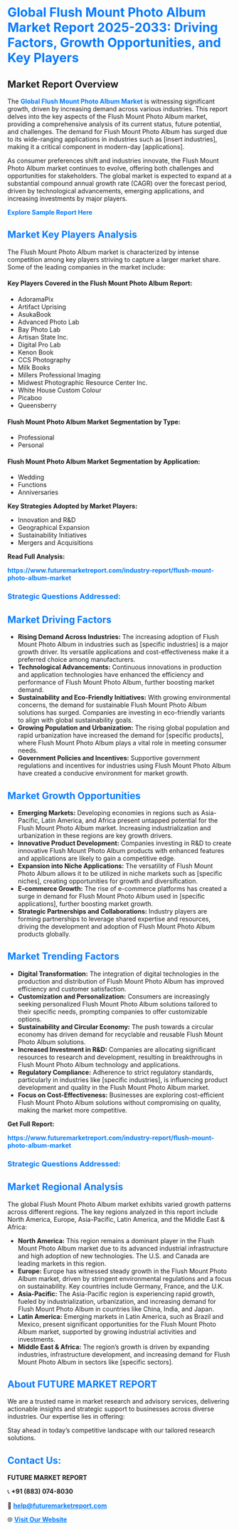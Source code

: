 <h1 style="color: #007BFF;">Global Flush Mount Photo Album Market Report 2025-2033: Driving Factors, Growth Opportunities, and Key Players</h1>

<section id="overview">
<h2>Market Report Overview</h2>
<p>The <a href="https://www.futuremarketreport.com/industry-report/flush-mount-photo-album-market" style="color: #007BFF; text-decoration: none;"><strong>Global Flush Mount Photo Album Market</strong></a> is witnessing significant growth, driven by increasing demand across various industries. This report delves into the key aspects of the Flush Mount Photo Album market, providing a comprehensive analysis of its current status, future potential, and challenges. The demand for Flush Mount Photo Album has surged due to its wide-ranging applications in industries such as [insert industries], making it a critical component in modern-day [applications].</p>
<p>As consumer preferences shift and industries innovate, the Flush Mount Photo Album market continues to evolve, offering both challenges and opportunities for stakeholders. The global market is expected to expand at a substantial compound annual growth rate (CAGR) over the forecast period, driven by technological advancements, emerging applications, and increasing investments by major players.</p>
</section>

<section id="overview">
<p><a href="https://www.futuremarketreport.com/request-sample/reportId=108506" style="color: #007BFF; text-decoration: none;"><strong>Explore Sample Report Here</strong></a></p>
</section>

<section id="key-players">
<h2 style="color: #007BFF;">Market Key Players Analysis</h2>
<p>The Flush Mount Photo Album market is characterized by intense competition among key players striving to capture a larger market share. Some of the leading companies in the market include:</p>
<h4>Key Players Covered in the Flush Mount Photo Album Report:</h4>
<ul><li>AdoramaPix</li><li>Artifact Uprising</li><li>AsukaBook</li><li>Advanced Photo Lab</li><li>Bay Photo Lab</li><li>Artisan State Inc.</li><li>Digital Pro Lab</li><li>Kenon Book</li><li>CCS Photography</li><li>Milk Books</li><li>Millers Professional Imaging</li><li>Midwest Photographic Resource Center Inc.</li><li>White House Custom Colour</li><li>Picaboo</li><li>Queensberry</li></ul>
<h4>Flush Mount Photo Album Market Segmentation by Type:</h4>
<ul><li>Professional</li><li>Personal</li></ul>

<h4>Flush Mount Photo Album Market Segmentation by Application:</h4>
<ul><li>Wedding</li><li>Functions</li><li>Anniversaries</li></ul>
<p><strong>Key Strategies Adopted by Market Players:</strong></p>
<ul>
<li>Innovation and R&D</li>
<li>Geographical Expansion</li>
<li>Sustainability Initiatives</li>
<li>Mergers and Acquisitions</li>
</ul>
</section>

<section>
<p><strong>Read Full Analysis: </strong></p><a href="https://www.futuremarketreport.com/industry-report/flush-mount-photo-album-market" style="color: #007BFF; text-decoration: none;"><strong>https://www.futuremarketreport.com/industry-report/flush-mount-photo-album-market</strong></a>
<h3 style="color: #007BFF;">Strategic Questions Addressed:</h3>
</section>

<section id="driving-factors">
<h2 style="color: #007BFF;">Market Driving Factors</h2>
<ul>
<li><strong>Rising Demand Across Industries:</strong> The increasing adoption of Flush Mount Photo Album in industries such as [specific industries] is a major growth driver. Its versatile applications and cost-effectiveness make it a preferred choice among manufacturers.</li>
<li><strong>Technological Advancements:</strong> Continuous innovations in production and application technologies have enhanced the efficiency and performance of Flush Mount Photo Album, further boosting market demand.</li>
<li><strong>Sustainability and Eco-Friendly Initiatives:</strong> With growing environmental concerns, the demand for sustainable Flush Mount Photo Album solutions has surged. Companies are investing in eco-friendly variants to align with global sustainability goals.</li>
<li><strong>Growing Population and Urbanization:</strong> The rising global population and rapid urbanization have increased the demand for [specific products], where Flush Mount Photo Album plays a vital role in meeting consumer needs.</li>
<li><strong>Government Policies and Incentives:</strong> Supportive government regulations and incentives for industries using Flush Mount Photo Album have created a conducive environment for market growth.</li>
</ul>
</section>

<section id="growth-opportunities">
<h2 style="color: #007BFF;">Market Growth Opportunities</h2>
<ul>
<li><strong>Emerging Markets:</strong> Developing economies in regions such as Asia-Pacific, Latin America, and Africa present untapped potential for the Flush Mount Photo Album market. Increasing industrialization and urbanization in these regions are key growth drivers.</li>
<li><strong>Innovative Product Development:</strong> Companies investing in R&D to create innovative Flush Mount Photo Album products with enhanced features and applications are likely to gain a competitive edge.</li>
<li><strong>Expansion into Niche Applications:</strong> The versatility of Flush Mount Photo Album allows it to be utilized in niche markets such as [specific niches], creating opportunities for growth and diversification.</li>
<li><strong>E-commerce Growth:</strong> The rise of e-commerce platforms has created a surge in demand for Flush Mount Photo Album used in [specific applications], further boosting market growth.</li>
<li><strong>Strategic Partnerships and Collaborations:</strong> Industry players are forming partnerships to leverage shared expertise and resources, driving the development and adoption of Flush Mount Photo Album products globally.</li>
</ul>
</section>

<section id="trending-factors">
<h2 style="color: #007BFF;">Market Trending Factors</h2>
<ul>
<li><strong>Digital Transformation:</strong> The integration of digital technologies in the production and distribution of Flush Mount Photo Album has improved efficiency and customer satisfaction.</li>
<li><strong>Customization and Personalization:</strong> Consumers are increasingly seeking personalized Flush Mount Photo Album solutions tailored to their specific needs, prompting companies to offer customizable options.</li>
<li><strong>Sustainability and Circular Economy:</strong> The push towards a circular economy has driven demand for recyclable and reusable Flush Mount Photo Album solutions.</li>
<li><strong>Increased Investment in R&D:</strong> Companies are allocating significant resources to research and development, resulting in breakthroughs in Flush Mount Photo Album technology and applications.</li>
<li><strong>Regulatory Compliance:</strong> Adherence to strict regulatory standards, particularly in industries like [specific industries], is influencing product development and quality in the Flush Mount Photo Album market.</li>
<li><strong>Focus on Cost-Effectiveness:</strong> Businesses are exploring cost-efficient Flush Mount Photo Album solutions without compromising on quality, making the market more competitive.</li>
</ul>
</section>

<section>
<p><strong>Get Full Report: </strong></p><a href="https://www.futuremarketreport.com/industry-report/flush-mount-photo-album-market" style="color: #007BFF; text-decoration: none;"><strong>https://www.futuremarketreport.com/industry-report/flush-mount-photo-album-market</strong></a>
<h3 style="color: #007BFF;">Strategic Questions Addressed:</h3>
</section>


<section id="regional-analysis">
<h2 style="color: #007BFF;">Market Regional Analysis</h2>
<p>The global Flush Mount Photo Album market exhibits varied growth patterns across different regions. The key regions analyzed in this report include North America, Europe, Asia-Pacific, Latin America, and the Middle East & Africa:</p>
<ul>
<li><strong>North America:</strong> This region remains a dominant player in the Flush Mount Photo Album market due to its advanced industrial infrastructure and high adoption of new technologies. The U.S. and Canada are leading markets in this region.</li>
<li><strong>Europe:</strong> Europe has witnessed steady growth in the Flush Mount Photo Album market, driven by stringent environmental regulations and a focus on sustainability. Key countries include Germany, France, and the U.K.</li>
<li><strong>Asia-Pacific:</strong> The Asia-Pacific region is experiencing rapid growth, fueled by industrialization, urbanization, and increasing demand for Flush Mount Photo Album in countries like China, India, and Japan.</li>
<li><strong>Latin America:</strong> Emerging markets in Latin America, such as Brazil and Mexico, present significant opportunities for the Flush Mount Photo Album market, supported by growing industrial activities and investments.</li>
<li><strong>Middle East & Africa:</strong> The region’s growth is driven by expanding industries, infrastructure development, and increasing demand for Flush Mount Photo Album in sectors like [specific sectors].</li>
</ul>
</section>

<footer>
<h2 style="color: #007BFF;">About FUTURE MARKET REPORT</h2>
<p>We are a trusted name in market research and advisory services, delivering actionable insights and strategic support to businesses across diverse industries. Our expertise lies in offering:</p>

<p>Stay ahead in today’s competitive landscape with our tailored research solutions.</p>

<h2 style="color: #007BFF;">Contact Us:</h2>
<p><strong>FUTURE MARKET REPORT</strong></p>
<p>📞 <strong>+91 (883) 074-8030</strong></p>
<p>📧 <strong><a href="mailto:help@futuremarketreport.com" style="color: #007BFF;">help@futuremarketreport.com</a></strong></p>
<p>🌐 <strong><a href="https://www.futuremarketreport.com/" style="color: #007BFF;">Visit Our Website</a></strong></p>
</footer>